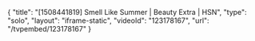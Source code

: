 {
    "title": "[1508441819] Smell Like Summer | Beauty Extra | HSN",
    "type": "solo",
    "layout": "iframe-static",
    "videoId": "123178167",
    "url": "\/tvpembed\/123178167"
}